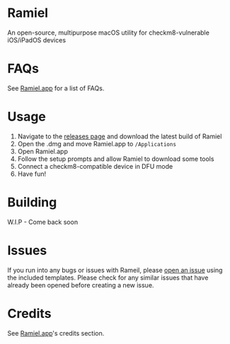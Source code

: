 # Ramiel
An open-source, multipurpose macOS utility for checkm8-vulnerable iOS/iPadOS devices

# FAQs
See [Ramiel.app](https://ramiel.app) for a list of FAQs.

# Usage
1. Navigate to the [releases page](https://github.com/MatthewPierson/Ramiel/releases) and download the latest build of Ramiel
2. Open the .dmg and move Ramiel.app to `/Applications`
3. Open Ramiel.app
4. Follow the setup prompts and allow Ramiel to download some tools
5. Connect a checkm8-compatible device in DFU mode
6. Have fun!

# Building
W.I.P - Come back soon

# Issues
If you run into any bugs or issues with Rameil, please [open an issue](https://github.com/MatthewPierson/Ramiel/issues) using the included templates. Please check for any similar issues that have already been opened before creating a new issue.

# Credits 
See [Ramiel.app](https://ramiel.app)'s credits section.
